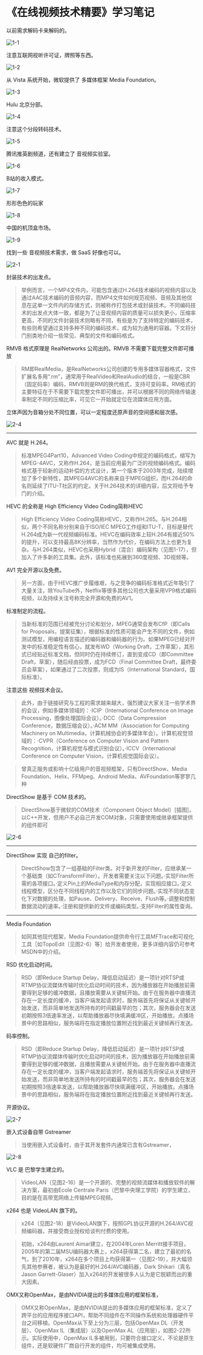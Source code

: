 # 《在线视频技术精要》学习笔记

以前需求解码卡来解码的。

![1-1](D:\0-博客\study_log\《在线视频技术精要》\1-1.png)

注意互联网视听许可证，牌照等东西。

![1-2](D:\0-博客\study_log\《在线视频技术精要》\1-2.png)

从 Vista 系统开始，微软提供了 多媒体框架 Media Foundation。

![1-3](D:\0-博客\study_log\《在线视频技术精要》\1-3.png)

Hulu 北京分部。

![1-4](D:\0-博客\study_log\《在线视频技术精要》\1-4.png)

注意这个分段转码技术。

![1-5](D:\0-博客\study_log\《在线视频技术精要》\1-5.png)

腾讯推英剧频道，还有建立了 音视频实验室。

![1-6](D:\0-博客\study_log\《在线视频技术精要》\1-6.png)

B站的收入模式。

![1-7](D:\0-博客\study_log\《在线视频技术精要》\1-7.png)

形形色色的玩家

![1-8](D:\0-博客\study_log\《在线视频技术精要》\1-8.png)

中国的机顶盒市场。

![1-9](D:\0-博客\study_log\《在线视频技术精要》\1-9.png)

找到一些 音视频技术需求，做 SaaS 好像也可以。

![2-1](D:\0-博客\study_log\《在线视频技术精要》\2-1.png)

封装技术的出发点。

> 举例而言，一个MP4文件内，可能包含通过H.264技术编码的视频内容以及通过AAC技术编码的音频内容，而MP4文件如何规范视频、音频及其他信息在这单一文件内的存储方式，则被称作打包技术或封装技术。不同编码技术的出发点大体一致，都是为了让音视频内容的质量可以损失更小，压缩率更高，不同的文件封装技术则略有不同，有些是为了支持特定的编码技术，有些则希望通过支持多种不同的编码技术，成为较为通用的容器。下文将分门别类地介绍一些常见、典型的文件和编码格式。



RMVB 格式原理是 RealNetworks 公司出的。RMVB 不需要下载完整文件即可播放

> RM即RealMedia，是RealNetworks公司创建的专用多媒体容器格式，文件扩展名多用“.rm”，通常用于RealVideo和RealAudio的结合，一般是CBR（固定码率）编码，RMVB则是RM的换代格式，支持可变码率。RM格式的主要特征在于不需要下载完整文件即可播出，并可以根据不同的网络传输速率制定不同的压缩比率，可见它一开始就定位在流媒体应用方面。
>



立体声因为音箱分处不同位置，可以一定程度还原声音的空间感和层次感。

![2-4](D:\0-博客\study_log\《在线视频技术精要》\2-4.png)



---

AVC 就是 H.264。

> 标准MPEG4Part10，Advanced Video Coding中规定的编码格式，缩写为MPEG-4AVC，又称作H.264，是当前应用最为广泛的视频编码格式。编码格式基于较新的运动补偿的方式设计，第一个版本于2003年完成，陆续增加了多个新特性，其MPEG4AVC的名称来自于MPEG组织，而H.264的命名则延续了ITU-T社区的约定。关于H.264技术的详细内容，后文将给予专门的介绍。



HEVC 的全称是 High Efficiency Video Coding简称HEVC

> High Efficiency Video Coding简称HEVC，又称作H.265。与H.264相似，两个不同名称分别来自于ISO/IEC MPEG工作组和ITU-T，目标是替代H.264成为新一代视频编码标准。HEVC在编码效率上较H.264有接近50%的提升，可以支持最高8K分辨率，当然作为代价，在编码方法上也更为复杂。与H.264类似，HEVC也采用Hybrid（混合）编码架构（见图1-17），但加入了许多新的工具集。此外，该标准也拓展到360度视频、3D视频等。



AV1 完全开源以及免费。

> 另一方面，由于HEVC推广步履维艰，与之竞争的编码标准格式近年吸引了大量关注，除YouTube外，Netflix等很多其他公司也大量采用VP9格式编码视频，以及持续关注号称完全开源和免费的AV1。



标准制定的流程。

> 当新标准的范围已经被充分讨论和划分，MPEG通常会发布CfP（即Calls for Proposals，提案征集），根据标准的性质可能会产生不同的文件，例如测试模型，用编程语言描述的编码器和编码器的行为。如果MPEG已经对开发中的标准稳定性有信心，就发布WD（Working Draft，工作草案），其形式已经贴近标准文档，但同时仍在持续修订，直到变成CD（即Committee Draft，草案），随后经由投票，成为FCD（Final Committee Draft，最终委员会草案），如果通过了二次投票，则成为IS（International Standard，国际标准）。



注意这些 视频技术会议。

> 此外，由于链接研究与工程的需求越来越大，强烈建议大家关注一些学术界的会议，例如多媒体领域的：·ICIP（International Conference on Image Processing，图像处理国际会议）。·DCC（Data Compression Conference，数据压缩会议）。·ACM MM（Association for Computing Machinery on Multimedia，计算机械协会的多媒体年会）。计算机视觉领域的：·CVPR（Conference on Computer Vision and Pattern Recognition，计算机视觉与模式识别会议）。·ICCV（International Conference on Computer Vision，计算机视觉国际会议）。



> 曾真正服务或影响十亿级用户的音视频框架，只有DirectShow、Media Foundation、Helix、FFMpeg、Android Media、AVFoundation等寥寥几种



DirectShow 是基于 COM 技术的。

> DirectShow基于微软的COM技术（Component Object Model）[插图]，以C++开发，但用户不必自己开发COM对象，只需要使用或继承框架提供的组件即可

![2-6](D:\0-博客\study_log\《在线视频技术精要》\2-6.png)

---

DirectShow 实现 自己的filter。

> DirectShow包含了一组基础的Filter类。对于新开发的Filter，应继承某一个基础类（如CTransformFilter）。开发者需要关注以下问题。·实现Filter所需的各项接口。·定义Pin上的MediaType和内存分配，实现相应接口。·定义线程模型，区分在不同线程内的工作以及它们的同步问题。·实现不同状态变化下对数据的处理，如Pause、Delivery、Receive、Flush等。·调整和控制数据流动的速率。·注册和提供新的文件或编码类型。·支持Filter的属性查询。

---

Media Foundation

> 如同其他现代框架，Media Foundation提供命令行工具MFTrace和可视化工具［如TopoEdit（见图2-6）等］给开发者使用，更多详细内容仍可参考MSDN中的介绍。



RSD 优化启动时间。

> RSD（即Reduce Startup Delay，降低启动延迟）是一项针对RTSP或RTMP协议流媒体传输时优化启动时间的技术，因为播放器在开始播放前需要得到足够的缓冲数据，且播放需要从关键帧开始。由于在服务器中直播流存在一定长度的缓冲，当客户端发起请求时，服务端首先将保证从关键帧开始发送，而非简单地发送所持有的时间戳最早的包；其次，服务器会在发送初期按照3倍速率发送，以帮助播放器尽快填满缓冲区，开始播放。点播场景中的思路相似，服务端将在指定播放位置附近找到最近关键帧再行发送。



码率控制。

> RSD（即Reduce Startup Delay，降低启动延迟）是一项针对RTSP或RTMP协议流媒体传输时优化启动时间的技术，因为播放器在开始播放前需要得到足够的缓冲数据，且播放需要从关键帧开始。由于在服务器中直播流存在一定长度的缓冲，当客户端发起请求时，服务端首先将保证从关键帧开始发送，而非简单地发送所持有的时间戳最早的包；其次，服务器会在发送初期按照3倍速率发送，以帮助播放器尽快填满缓冲区，开始播放。点播场景中的思路相似，服务端将在指定播放位置附近找到最近关键帧再行发送。



开源协议。

![2-7](D:\0-博客\study_log\《在线视频技术精要》\2-7.png)



嵌入式设备自带 Gstreamer

> 当使用嵌入式设备时，由于其开发套件内通常已含有Gstreamer，

![2-8](D:\0-博客\study_log\《在线视频技术精要》\2-8.png)



VLC 是 巴黎学生建立的。

> VideoLAN（见图2-16）是一个开源的、完整的视频流媒体和播放软件的解决方案，最初由Ecole Centrale Paris（巴黎中央理工学院）的学生建立，目的是在高带宽网络上传输MPEG视频。



x264 也是 VideoLAN 旗下的。

> x264（见图2-18）是VideoLAN旗下，按照GPL协议开源的H.264/AVC视频编码器，并接受商业授权给谈判付费的使用。

> 初始，x264由Laurent Aimar建立，在2004年Loren Merritt接手项目，2005年的第二届MSU编码器大赛上，x264获得第二名，建立了最初的名气，到了2010年，x264在多个项目上均获得第一（见图2-19），并大幅领先其他参赛者，被认为是最好的H.264/AVC编码器，Dark Shikari（真名Jason Garrett-Glaser）加入x264的开发被很多人认为是它脱颖而出的重大因素。



OMX又称OpenMax，是由NVIDIA提出的多媒体应用的框架标准，

> OMX又称OpenMax，是由NVIDIA提出的多媒体应用的框架标准，定义了跨平台的应用程序接口API，帮助不同组件在不同操作系统和处理器硬件平台之间移植。OpenMax从下至上分为三层，包括OpenMax DL（开发层）、OpenMax IL（集成层）以及OpenMax AL（应用层），如图2-22所示。实际使用中，OpenMax IL多被用到，只要符合接口定义，不论是原生组件，还是软硬件厂商自行开发的组件，均可被集成使用。
